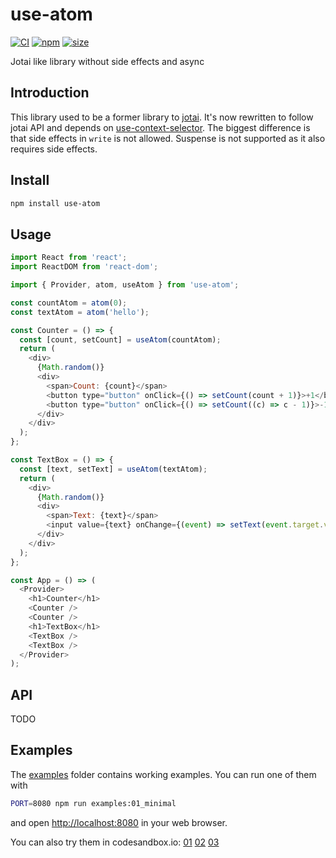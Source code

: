 # use-atom

[![CI](https://img.shields.io/github/workflow/status/dai-shi/use-atom/CI)](https://github.com/dai-shi/use-atom/actions?query=workflow%3ACI)
[![npm](https://img.shields.io/npm/v/use-atom)](https://www.npmjs.com/package/use-atom)
[![size](https://img.shields.io/bundlephobia/minzip/use-atom)](https://bundlephobia.com/result?p=use-atom)

Jotai like library without side effects and async

## Introduction

This library used to be a former library to [jotai](https://github.com/pmndrs/jotai).
It's now rewritten to follow jotai API and depends on
[use-context-selector](https://github.com/dai-shi/use-context-selector).
The biggest difference is that side effects in `write` is not allowed.
Suspense is not supported as it also requires side effects.

## Install

```bash
npm install use-atom
```

## Usage

```javascript
import React from 'react';
import ReactDOM from 'react-dom';

import { Provider, atom, useAtom } from 'use-atom';

const countAtom = atom(0);
const textAtom = atom('hello');

const Counter = () => {
  const [count, setCount] = useAtom(countAtom);
  return (
    <div>
      {Math.random()}
      <div>
        <span>Count: {count}</span>
        <button type="button" onClick={() => setCount(count + 1)}>+1</button>
        <button type="button" onClick={() => setCount((c) => c - 1)}>-1</button>
      </div>
    </div>
  );
};

const TextBox = () => {
  const [text, setText] = useAtom(textAtom);
  return (
    <div>
      {Math.random()}
      <div>
        <span>Text: {text}</span>
        <input value={text} onChange={(event) => setText(event.target.value)} />
      </div>
    </div>
  );
};

const App = () => (
  <Provider>
    <h1>Counter</h1>
    <Counter />
    <Counter />
    <h1>TextBox</h1>
    <TextBox />
    <TextBox />
  </Provider>
);
```

## API

<!-- Generated by documentation.js. Update this documentation by updating the source code. -->

TODO

## Examples

The [examples](examples) folder contains working examples.
You can run one of them with

```bash
PORT=8080 npm run examples:01_minimal
```

and open <http://localhost:8080> in your web browser.

You can also try them in codesandbox.io:
[01](https://codesandbox.io/s/github/dai-shi/use-atom/tree/master/examples/01_minimal)
[02](https://codesandbox.io/s/github/dai-shi/use-atom/tree/master/examples/02_typescript)
[03](https://codesandbox.io/s/github/dai-shi/use-atom/tree/master/examples/03_async)

